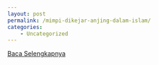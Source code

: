 ```yaml
---
layout: post
permalink: /mimpi-dikejar-anjing-dalam-islam/
categories:
    - Uncategorized
---
```


[Baca Selengkapnya](/01)
